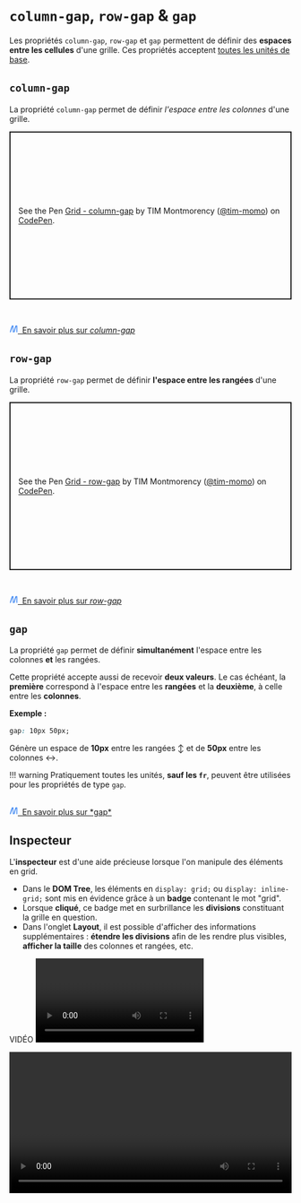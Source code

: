 # `column-gap`, `row-gap` & `gap`

Les propriétés `column-gap`, `row-gap` et `gap` permettent de définir des **espaces entre les cellules** d'une grille. Ces propriétés acceptent [toutes les unités de base](https://tim-montmorency.com/timdoc/582-518MO/css/unites/).



## `column-gap`

La propriété `column-gap` permet de définir *l'espace entre les
colonnes* d'une grille.

<p class="codepen" data-height="300" data-default-tab="result" data-slug-hash="eYbRjKw" data-pen-title="Grid - column-gap" data-user="tim-momo" style="height: 300px; box-sizing: border-box; display: flex; align-items: center; justify-content: center; border: 2px solid; margin: 1em 0; padding: 1em;">
  <span>See the Pen <a href="https://codepen.io/tim-momo/pen/eYbRjKw">
  Grid - column-gap</a> by TIM Montmorency (<a href="https://codepen.io/tim-momo">@tim-momo</a>)
  on <a href="https://codepen.io">CodePen</a>.</span>
</p>

<br>

<a href="https://developer.mozilla.org/fr/docs/Web/CSS/column-gap" class="md-button "><img src="../../assets/mdn.svg" style="width: 15px; height: auto;">&nbsp;&nbsp;En savoir plus sur *column-gap*</a> <br>


## `row-gap`

La propriété `row-gap` permet de définir **l'espace entre les rangées**
d'une grille.

<p class="codepen" data-height="300" data-default-tab="result" data-slug-hash="mdawjjM" data-pen-title="Grid - row-gap" data-user="tim-momo" style="height: 300px; box-sizing: border-box; display: flex; align-items: center; justify-content: center; border: 2px solid; margin: 1em 0; padding: 1em;">
  <span>See the Pen <a href="https://codepen.io/tim-momo/pen/mdawjjM">
  Grid - row-gap</a> by TIM Montmorency (<a href="https://codepen.io/tim-momo">@tim-momo</a>)
  on <a href="https://codepen.io">CodePen</a>.</span>
</p>
<script async src="https://public.codepenassets.com/embed/index.js"></script>

<br>

<a href="https://developer.mozilla.org/fr/docs/Web/CSS/row-gap" class="md-button "><img src="../../assets/mdn.svg" style="width: 15px; height: auto;">&nbsp;&nbsp;En savoir plus sur *row-gap*</a> <br>


## `gap`

La propriété `gap` permet de définir **simultanément** l'espace entre
les colonnes **et** les rangées.

Cette propriété accepte aussi de recevoir **deux valeurs**. Le cas
échéant, la **première** correspond à l'espace entre les **rangées** et
la **deuxième**, à celle entre les **colonnes**.

**Exemple :**

``` css
gap: 10px 50px;
```

Génère un espace de **10px** entre les rangées ↕️ et de **50px** entre
les colonnes ↔️.

!!! warning
    Pratiquement toutes les unités, **sauf les `fr`**, peuvent être utilisées pour les propriétés de type `gap`.

<br>
<a href="https://developer.mozilla.org/fr/docs/Web/CSS/gap" class="md-button "><img src="../../assets/mdn.svg" style="width: 15px; height: auto;">&nbsp;&nbsp;En savoir plus sur *gap*</a> <br>


## Inspecteur

L'**inspecteur** est d'une aide précieuse lorsque l'on manipule des
éléments en grid.

- Dans le **DOM Tree**, les éléments en `display: grid;` ou `display: inline-grid;` sont mis en évidence grâce à un **badge** contenant le mot "grid".
- Lorsque **cliqué**, ce badge met en surbrillance les **divisions** constituant la grille en question.
- Dans l'onglet **Layout**, il est possible d'afficher des informations supplémentaires : **étendre les divisions** afin de les rendre plus visibles, **afficher la taille** des colonnes et rangées, etc.

VIDÉO
![Grid layout inspector](../assets/grid-inspector-layout.mp4)

<video src="../assets/grid-inspector-layout.mp4" width="100%" height="auto" controls>
